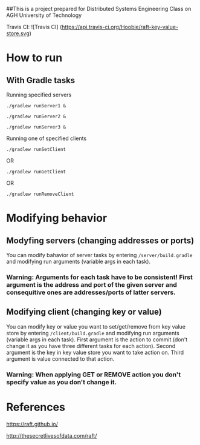 ##This is a project prepared for Distributed Systems Engineering Class on AGH University of Technology

Travis CI: ![Travis CI] (https://api.travis-ci.org/Hoobie/raft-key-value-store.svg)

# How to run

## With Gradle tasks

Running specified servers

`./gradlew runServer1 &`

`./gradlew runServer2 &`

`./gradlew runServer3 &`

Running one of specified clients

`./gradlew runSetClient`

OR

`./gradlew runGetClient`

OR

`./gradlew runRemoveClient`


# Modifying behavior

## Modyfing servers (changing addresses or ports)

You can modify bahavior of server tasks by entering 
`/server/build.gradle` and modifying run arguments (variable args in each task).

### Warning: Arguments for each task have to be consistent! First argument is the address and port of the given server and consequitive ones are addresses/ports of latter servers.

## Modifying client (changing key or value)
You can modify key or value you want to set/get/remove from key value store by entering
`/client/build.gradle` and modifying run arguments (variable args in each task).
First argument is the action to commit (don't change it as you have three different tasks for each action).
Second argument is the key in key value store you want to take action on.
Third argument is value connected to that action.

### Warning: When applying GET or REMOVE action you don't specify value as you don't change it. 

# References
https://raft.github.io/

http://thesecretlivesofdata.com/raft/
